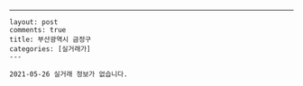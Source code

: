 ---
    layout: post
    comments: true
    title: 부산광역시 금정구
    categories: [실거래가]
    ---

    2021-05-26 실거래 정보가 없습니다.

    